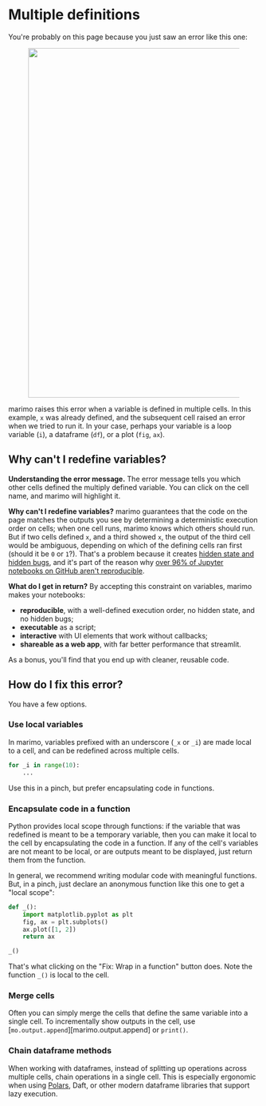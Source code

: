 # Multiple definitions

You're probably on this page because you just saw an error like this one:

<div align="center">
<figure>
<img src="/_static/docs_redefines_variables_error.png" width="700px"/>
</figure>
</div>

marimo raises this error when a variable is defined in multiple cells. In
this example, `x` was already defined, and the subsequent cell raised
an error when we tried to run it. In your case, perhaps your variable
is a loop variable (`i`), a dataframe (`df`), or a plot (`fig`, `ax`).

## Why can't I redefine variables?

**Understanding the error message.** The error message tells you which other
cells defined the multiply defined variable. You can click on the cell name,
and marimo will highlight it.

**Why can't I redefine variables?** marimo guarantees that the code on the page
matches the outputs you see by determining a deterministic execution order on
cells; when one cell runs, marimo knows which others should run. But if two
cells defined `x`, and a third showed `x`, the output of the third cell would
be ambiguous, depending on which of the defining cells ran first (should it be
`0` or `1`?). That's a problem because it creates [hidden state and hidden
bugs](../coming_from/jupyter.md), and it's part of the reason why [over 96% of
Jupyter notebooks on GitHub aren't reproducible](https://leomurta.github.io/papers/pimentel2019a.pdf).

**What do I get in return?**
By accepting this constraint on variables, marimo makes your notebooks:

- **reproducible**, with a well-defined execution order, no hidden state, and no hidden bugs;
- **executable** as a script;
- **interactive** with UI elements that work without callbacks;
- **shareable as a web app**, with far better performance that streamlit.

As a bonus, you'll find that you end up with cleaner, reusable code.

## How do I fix this error?

You have a few options.

### Use local variables

In marimo, variables prefixed with an underscore (`_x` or `_i`) are made local
to a cell, and can be redefined across multiple cells.

```python
for _i in range(10):
    ...
```

Use this in a pinch, but prefer encapsulating code in functions.

### Encapsulate code in a function

Python provides local scope through functions: if the variable that was
redefined is meant to be a temporary variable, then you can make it local to
the cell by encapsulating the code in a function. If any of the cell's
variables are not meant to be local, or are outputs meant to be displayed, just
return them from the function.

In general, we recommend writing modular code with meaningful functions. But,
in a pinch, just declare an anonymous function like this one to get a "local scope":


```python
def _():
    import matplotlib.pyplot as plt
    fig, ax = plt.subplots()
    ax.plot([1, 2])
    return ax

_() 
```

That's what clicking on the "Fix: Wrap in a function" button does. Note the function
`_()` is local to the cell.


### Merge cells

Often you can simply merge the cells that define the same variable into a single cell.
To incrementally show outputs in the cell, use [`mo.output.append`][marimo.output.append]
or `print()`.

### Chain dataframe methods

When working with dataframes, instead of splitting up operations across
multiple cells, chain operations in a single cell. This is especially ergonomic
when using [Polars](https://docs.pola.rs/), Daft, or other modern dataframe
libraries that support lazy execution.

